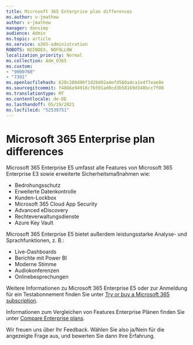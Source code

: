```yaml
---
title: Microsoft 365 Enterprise plan differences
ms.author: v-jmathew
author: v-jmathew
manager: dansimp
audience: Admin
ms.topic: article
ms.service: o365-administration
ROBOTS: NOINDEX, NOFOLLOW
localization_priority: Normal
ms.collection: Adm_O365
ms.custom:
- "9000760"
- "7391"
ms.openlocfilehash: 628c200d00f1d28d02a4efd560a4ca1e4f7eae0e
ms.sourcegitcommit: f4866e94918c7b591ad0cd3b58169d340bcc7f00
ms.translationtype: MT
ms.contentlocale: de-DE
ms.lasthandoff: 05/19/2021
ms.locfileid: "52539751"
---
```

# <a name="microsoft-365-enterprise-plan-differences"></a>Microsoft 365 Enterprise plan differences

Microsoft 365 Enterprise E5 umfasst alle Features von Microsoft 365 Enterprise E3 sowie erweiterte Sicherheitsmaßnahmen wie:

- Bedrohungsschutz
- Erweiterte Datenkontrolle
- Kunden-Lockbox
- Microsoft 365 Cloud App Security
- Advanced eDiscovery
- Rechteverwaltungsdienste
- Azure Key Vault

Microsoft 365 Enterprise E5 bietet außerdem leistungsstarke Analyse- und Sprachfunktionen, z. B.:

- Live-Dashboards
- Berichte mit Power BI
- Moderne Stimme
- Audiokonferenzen
- Onlinebesprechungen

Weitere Informationen zu Microsoft 365 Enterprise E5 oder zur Anmeldung für ein Testabonnement finden Sie unter [Try or buy a Microsoft 365 subscription](https://go.microsoft.com/fwlink/?linkid=2099673).

Informationen zum Vergleichen von Features Enterprise Plänen finden Sie unter [Compare Enterprise plans](https://go.microsoft.com/fwlink/?linkid=2097200).

Wir freuen uns über Ihr Feedback. Wählen Sie also ja/Nein für die angezeigte Frage aus, und bewerten Sie dann Ihre Erfahrung.
